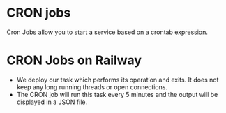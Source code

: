 # CRON jobs

Cron Jobs allow you to start a service based on a crontab expression.

# CRON Jobs on Railway

* We deploy our task which performs its operation and exits. It does not keep any long running threads or open connections.
* The CRON job will run this task every 5 minutes and the output will be displayed in a JSON file.